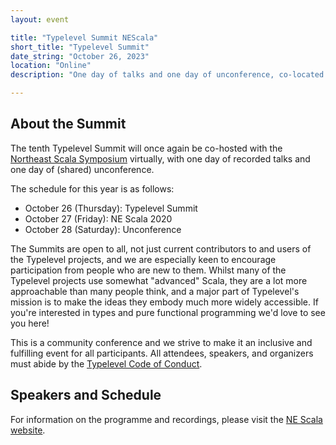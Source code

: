 ```yaml
---
layout: event

title: "Typelevel Summit NEScala"
short_title: "Typelevel Summit"
date_string: "October 26, 2023"
location: "Online"
description: "One day of talks and one day of unconference, co-located with NE Scala."

---
```


## About the Summit

The tenth Typelevel Summit will once again be co-hosted with the [Northeast Scala Symposium](http://www.nescala.org/) virtually, with one day of recorded talks and one day of (shared) unconference.

The schedule for this year is as follows:

* October 26 (Thursday): Typelevel Summit
* October 27 (Friday): NE Scala 2020
* October 28 (Saturday): Unconference

The Summits are open to all, not just current contributors to and users of the Typelevel projects, and we are especially keen to encourage participation from people who are new to them.
Whilst many of the Typelevel projects use somewhat "advanced" Scala, they are a lot more approachable than many people think, and a major part of Typelevel's mission is to make the ideas they embody much more widely accessible.
If you're interested in types and pure functional programming we'd love to see you here!

This is a community conference and we strive to make it an inclusive and fulfilling event for all participants.
All attendees, speakers, and organizers must abide by the [Typelevel Code of Conduct](/conduct.html).


## Speakers and Schedule

For information on the programme and recordings, please visit the [NE Scala website](https://nescalas.github.io/).
